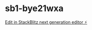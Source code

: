 # sb1-bye21wxa

[Edit in StackBlitz next generation editor ⚡️](https://stackblitz.com/~/github.com/winprodai/sb1-bye21wxa)